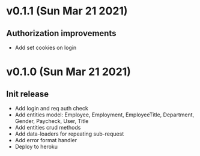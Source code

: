 # v0.1.1 (Sun Mar 21 2021)

## Authorization improvements

- Add set cookies on login

# v0.1.0 (Sun Mar 21 2021)

## Init release

- Add login and req auth check
- Add entities model:
  Employee,
  Employment,
  EmployeeTitle,
  Department,
  Gender,
  Paycheck,
  User,
  Title
- Add entities crud methods
- Add data-loaders for repeating sub-request   
- Add error format handler  
- Deploy to heroku  
